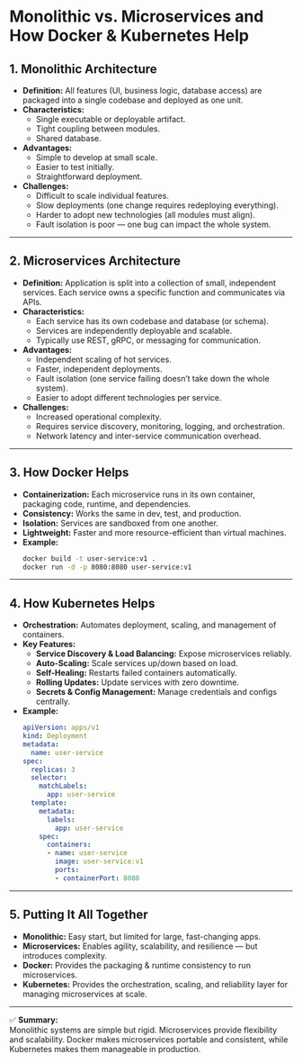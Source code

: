 # Monolithic vs. Microservices and How Docker & Kubernetes Help

## 1. Monolithic Architecture
- **Definition:** All features (UI, business logic, database access) are packaged into a single codebase and deployed as one unit.
- **Characteristics:**
  - Single executable or deployable artifact.
  - Tight coupling between modules.
  - Shared database.
- **Advantages:**
  - Simple to develop at small scale.
  - Easier to test initially.
  - Straightforward deployment.
- **Challenges:**
  - Difficult to scale individual features.
  - Slow deployments (one change requires redeploying everything).
  - Harder to adopt new technologies (all modules must align).
  - Fault isolation is poor — one bug can impact the whole system.

---

## 2. Microservices Architecture
- **Definition:** Application is split into a collection of small, independent services. Each service owns a specific function and communicates via APIs.
- **Characteristics:**
  - Each service has its own codebase and database (or schema).
  - Services are independently deployable and scalable.
  - Typically use REST, gRPC, or messaging for communication.
- **Advantages:**
  - Independent scaling of hot services.
  - Faster, independent deployments.
  - Fault isolation (one service failing doesn’t take down the whole system).
  - Easier to adopt different technologies per service.
- **Challenges:**
  - Increased operational complexity.
  - Requires service discovery, monitoring, logging, and orchestration.
  - Network latency and inter-service communication overhead.

---

## 3. How Docker Helps
- **Containerization:** Each microservice runs in its own container, packaging code, runtime, and dependencies.
- **Consistency:** Works the same in dev, test, and production.
- **Isolation:** Services are sandboxed from one another.
- **Lightweight:** Faster and more resource-efficient than virtual machines.
- **Example:**
  ```bash
  docker build -t user-service:v1 .
  docker run -d -p 8080:8080 user-service:v1
  ```

---

## 4. How Kubernetes Helps
- **Orchestration:** Automates deployment, scaling, and management of containers.
- **Key Features:**
  - **Service Discovery & Load Balancing:** Expose microservices reliably.
  - **Auto-Scaling:** Scale services up/down based on load.
  - **Self-Healing:** Restarts failed containers automatically.
  - **Rolling Updates:** Update services with zero downtime.
  - **Secrets & Config Management:** Manage credentials and configs centrally.
- **Example:**
  ```yaml
  apiVersion: apps/v1
  kind: Deployment
  metadata:
    name: user-service
  spec:
    replicas: 3
    selector:
      matchLabels:
        app: user-service
    template:
      metadata:
        labels:
          app: user-service
      spec:
        containers:
        - name: user-service
          image: user-service:v1
          ports:
          - containerPort: 8080
  ```

---

## 5. Putting It All Together
- **Monolithic:** Easy start, but limited for large, fast-changing apps.
- **Microservices:** Enables agility, scalability, and resilience — but introduces complexity.
- **Docker:** Provides the packaging & runtime consistency to run microservices.
- **Kubernetes:** Provides the orchestration, scaling, and reliability layer for managing microservices at scale.

---

✅ **Summary:**  
Monolithic systems are simple but rigid. Microservices provide flexibility and scalability. Docker makes microservices portable and consistent, while Kubernetes makes them manageable in production.
